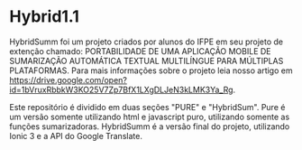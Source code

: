 # Hybrid1.1

HybridSumm foi um projeto criados por alunos do IFPE em seu projeto de extenção chamado: PORTABILIDADE DE UMA APLICAÇÃO MOBILE DE SUMARIZAÇÃO  AUTOMÁTICA TEXTUAL MULTILÍNGUE PARA MÚLTIPLAS PLATAFORMAS. Para mais informações sobre o projeto leia nosso artigo em
<https://drive.google.com/open?id=1bVruxRbbkW3KO25V7Zp7BfX1LXgDLJeN3kLMK3Ya_Rg>.

Este repositório é dividido em duas seções "PURE" e "HybridSum". Pure é um versão somente utilizando html e javascript puro, utilizando 
somente as funções sumarizadoras. HybridSumm é a versão final do projeto, utilizando Ionic 3 e a API do Google Translate.

